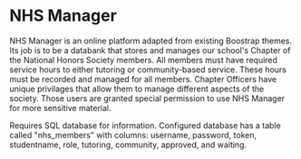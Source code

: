 NHS Manager
===============

NHS Manager is an online platform adapted from existing Boostrap themes. Its job is to be a databank that stores and manages our school's Chapter of the National Honors Society members. All members must have required service hours to either tutoring or community-based service. These hours must be recorded and managed for all members. Chapter Officers have unique privilages that allow them to manage different aspects of the society. Those users are granted special permission to use NHS Manager for more sensitive material.

Requires SQL database for information. Configured database has a table called "nhs_members" with columns: username, password, token, studentname, role, tutoring, community, approved, and waiting.
